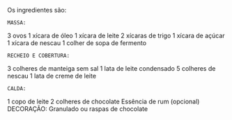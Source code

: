 Os ingredientes são:
    
    MASSA:
3 ovos
1 xícara de óleo
1 xícara de leite
2 xícaras de trigo
1 xícara de açúcar
1 xícara de nescau
1 colher de sopa de fermento

    RECHEIO E COBERTURA:
3 colheres de manteiga sem sal
1 lata de leite condensado
5 colheres de nescau
1 lata de creme de leite

    CALDA:
1 copo de leite
2 colheres de chocolate
Essência de rum (opcional)
DECORAÇÃO:
Granulado ou raspas de chocolate
